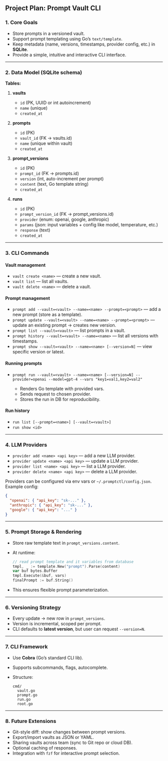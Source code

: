 ## Project Plan: Prompt Vault CLI

### 1. **Core Goals**

- Store prompts in a versioned vault.
- Support prompt templating using Go’s `text/template`.
- Keep metadata (name, versions, timestamps, provider config, etc.) in **SQLite**.
- Provide a simple, intuitive and interactive CLI interface.

---

### 2. **Data Model (SQLite schema)**

**Tables:**

1. **vaults**

   - `id` (PK, UUID or int autoincrement)
   - `name` (unique)
   - `created_at`

2. **prompts**

   - `id` (PK)
   - `vault_id` (FK → vaults.id)
   - `name` (unique within vault)
   - `created_at`

3. **prompt_versions**

   - `id` (PK)
   - `prompt_id` (FK → prompts.id)
   - `version` (int, auto-increment per prompt)
   - `content` (text, Go template string)
   - `created_at`

4. **runs**

   - `id` (PK)
   - `prompt_version_id` (FK → prompt_versions.id)
   - `provider` (enum: openai, google, anthropic)
   - `params` (json: input variables + config like model, temperature, etc.)
   - `response` (text)
   - `created_at`

---

### 3. **CLI Commands**

#### Vault management

- `vault create <name>` — create a new vault.
- `vault list` — list all vaults.
- `vault delete <name>` — delete a vault.

#### Prompt management

- `prompt add --vault=<vault> --name=<name> --prompt=<prompt>` — add a new prompt (store as a template).
- `prompt update --vault=<vault> --name=<name> --prompt=<prompt>` — update an existing prompt → creates new version.
- `prompt list --vault=<vault>` — list prompts in a vault.
- `prompt history --vault=<vault> --name=<name>` — list all versions with timestamps.
- `prompt show --vault=<vault> --name=<name> [--version=N]` — view specific version or latest.

#### Running prompts

- `prompt run --vault=<vault> --name=<name> [--version=N] --provider=openai --model=gpt-4 --vars "key1=val1,key2=val2"`

  - Renders Go template with provided vars.
  - Sends request to chosen provider.
  - Stores the run in DB for reproducibility.

#### Run history

- `run list [--prompt=<name>] [--vault=<vault>]`
- `run show <id>`

---

### 4. **LLM Providers**

- `provider add <name> <api key>` — add a new LLM provider.
- `provider update <name> <api key>` — update a LLM provider.
- `provider list <name> <api key>` — list a LLM provider.
- `provider delete <name> <api key>` — delete a LLM provider.

Providers can be configured via env vars or `~/.promptctl/config.json`.
Example config:

```json
{
  "openai": { "api_key": "sk-..." },
  "anthropic": { "api_key": "sk-..." },
  "google": { "api_key": "..." }
}
```

---

### 5. **Prompt Storage & Rendering**

- Store raw template text in `prompt_versions.content`.
- At runtime:

  ```go
  // read prompt template and it variables from database
  tmpl, _ := template.New("prompt").Parse(content)
  var buf bytes.Buffer
  tmpl.Execute(&buf, vars)
  finalPrompt := buf.String()
  ```

- This ensures flexible prompt parameterization.

---

### 6. **Versioning Strategy**

- Every update → new row in `prompt_versions`.
- Version is incremental, scoped per prompt.
- CLI defaults to **latest version**, but user can request `--version=N`.

---

### 7. **CLI Framework**

- Use **Cobra** (Go’s standard CLI lib).
- Supports subcommands, flags, autocomplete.
- Structure:

  ```
  cmd/
    vault.go
    prompt.go
    run.go
    root.go
  ```

---

### 8. **Future Extensions**

- Git-style diff: show changes between prompt versions.
- Export/import vaults as JSON or YAML.
- Sharing vaults across team (sync to Git repo or cloud DB).
- Optional caching of responses.
- Integration with `fzf` for interactive prompt selection.
